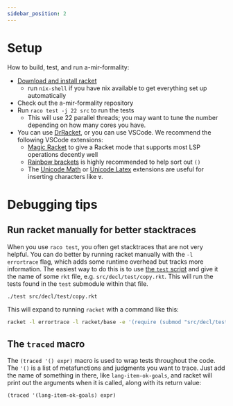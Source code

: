 ```yaml
---
sidebar_position: 2
---
```


# Setup

How to build, test, and run a-mir-formality:

* [Download and install racket](https://download.racket-lang.org/)
    * run `nix-shell` if you have nix available to get everything set up automatically
* Check out the a-mir-formality repository
* Run `raco test -j 22 src` to run the tests
    * This will use 22 parallel threads; you may want to tune the number depending on how many cores you have.
* You can use [DrRacket](https://docs.racket-lang.org/drracket/), or you can use VSCode. We recommend the following VSCode extensions:
    * [Magic Racket](https://marketplace.visualstudio.com/items?itemName=evzen-wybitul.magic-racket) to give a Racket mode that supports most LSP operations decently well
    * [Rainbow brackets](https://marketplace.visualstudio.com/items?itemName=2gua.rainbow-brackets) is highly recommended to help sort out `()`
    * The [Unicode Math](https://marketplace.visualstudio.com/items?itemName=studykit.unicode-math) or [Unicode Latex](https://marketplace.visualstudio.com/items?itemName=oijaz.unicode-latex) extensions are useful for inserting characters like `∀`.

# Debugging tips

## Run racket manually for better stacktraces

When you use `raco test`, you often get stacktraces that are not very helpful. You can do better by running racket manually with the `-l errortrace` flag, which adds some runtime overhead but tracks more information. The easiest way to do this is to use [the `test` script](https://github.com/nikomatsakis/a-mir-formality/blob/main/test) and give it the name of some `rkt` file, e.g. `src/decl/test/copy.rkt`. This will run the tests found in the `test` submodule within that file.

```bash
./test src/decl/test/copy.rkt
```

This will expand to running `racket` with a command like this:

```bash
racket -l errortrace -l racket/base -e '(require (submod "src/decl/test/copy.rkt" test))' 
```


## The `traced` macro

The `(traced '() expr)` macro is used to wrap tests throughout the code. The `'()` is a list of metafunctions and judgments you want to trace. Just add the name of something in there, like `lang-item-ok-goals`, and racket will print out the arguments when it is called, along with its return value:

```scheme
(traced '(lang-item-ok-goals) expr)
```

